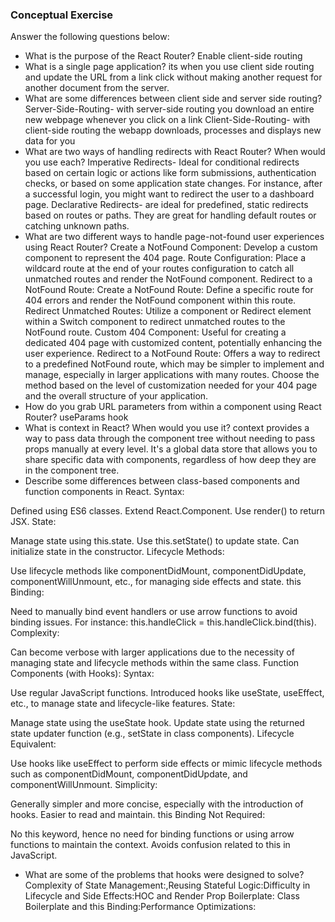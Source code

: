 ### Conceptual Exercise

Answer the following questions below:

- What is the purpose of the React Router?
Enable client-side routing
- What is a single page application?
its when you use client side routing and update the URL from a link click without making another request for another document from the server.
- What are some differences between client side and server side routing?
Server-Side-Routing- with server-side routing you download an entire new webpage whenever you click on a link
Client-Side-Routing- with client-side routing the webapp downloads, processes and displays new data for you
- What are two ways of handling redirects with React Router? When would you use each?
Imperative Redirects- Ideal for conditional redirects based on certain logic or actions like form submissions, authentication checks, or based on some application state changes. For instance, after a successful login, you might want to redirect the user to a dashboard page.
Declarative Redirects- are ideal for predefined, static redirects based on routes or paths. They are great for handling default routes or catching unknown paths.
- What are two different ways to handle page-not-found user experiences using React Router? 
Create a NotFound Component: Develop a custom component to represent the 404 page.
Route Configuration: Place a wildcard route at the end of your routes configuration to catch all unmatched routes and render the NotFound component.
Redirect to a NotFound Route:
Create a NotFound Route: Define a specific route for 404 errors and render the NotFound component within this route.
Redirect Unmatched Routes: Utilize a <Redirect> component or Redirect element within a Switch component to redirect unmatched routes to the NotFound route.
Custom 404 Component: Useful for creating a dedicated 404 page with customized content, potentially enhancing the user experience.
Redirect to a NotFound Route: Offers a way to redirect to a predefined NotFound route, which may be simpler to implement and manage, especially in larger applications with many routes.
Choose the method based on the level of customization needed for your 404 page and the overall structure of your application.
- How do you grab URL parameters from within a component using React Router?
useParams hook
- What is context in React? When would you use it?
 context provides a way to pass data through the component tree without needing to pass props manually at every level. It's a global data store that allows you to share specific data with components, regardless of how deep they are in the component tree.
- Describe some differences between class-based components and function
  components in React.
Syntax:

Defined using ES6 classes.
Extend React.Component.
Use render() to return JSX.
State:

Manage state using this.state.
Use this.setState() to update state.
Can initialize state in the constructor.
Lifecycle Methods:

Use lifecycle methods like componentDidMount, componentDidUpdate, componentWillUnmount, etc., for managing side effects and state.
this Binding:

Need to manually bind event handlers or use arrow functions to avoid binding issues.
For instance: this.handleClick = this.handleClick.bind(this).
Complexity:

Can become verbose with larger applications due to the necessity of managing state and lifecycle methods within the same class.
Function Components (with Hooks):
Syntax:

Use regular JavaScript functions.
Introduced hooks like useState, useEffect, etc., to manage state and lifecycle-like features.
State:

Manage state using the useState hook.
Update state using the returned state updater function (e.g., setState in class components).
Lifecycle Equivalent:

Use hooks like useEffect to perform side effects or mimic lifecycle methods such as componentDidMount, componentDidUpdate, and componentWillUnmount.
Simplicity:

Generally simpler and more concise, especially with the introduction of hooks.
Easier to read and maintain.
this Binding Not Required:

No this keyword, hence no need for binding functions or using arrow functions to maintain the context.
Avoids confusion related to this in JavaScript.
- What are some of the problems that hooks were designed to solve?
Complexity of State Management:,Reusing Stateful Logic:Difficulty in Lifecycle and Side Effects:HOC and Render Prop Boilerplate:
Class Boilerplate and this Binding:Performance Optimizations: